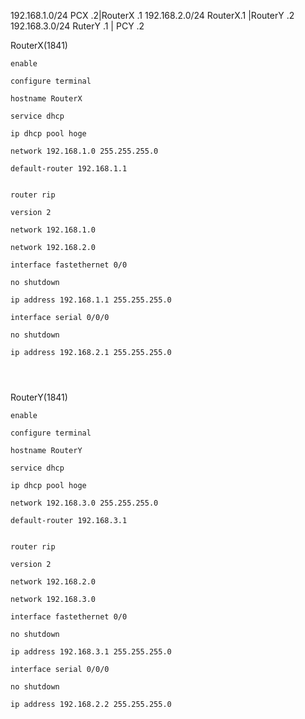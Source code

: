 192.168.1.0/24
PCX .2|RouterX .1
192.168.2.0/24
RouterX.1 |RouterY .2
192.168.3.0/24
RuterY .1 | PCY .2


RouterX(1841)
```
enable

configure terminal

hostname RouterX

service dhcp

ip dhcp pool hoge

network 192.168.1.0 255.255.255.0

default-router 192.168.1.1


router rip

version 2

network 192.168.1.0

network 192.168.2.0

interface fastethernet 0/0

no shutdown

ip address 192.168.1.1 255.255.255.0

interface serial 0/0/0

no shutdown

ip address 192.168.2.1 255.255.255.0




```


RouterY(1841)
```
enable

configure terminal

hostname RouterY

service dhcp

ip dhcp pool hoge

network 192.168.3.0 255.255.255.0

default-router 192.168.3.1


router rip

version 2

network 192.168.2.0

network 192.168.3.0

interface fastethernet 0/0

no shutdown

ip address 192.168.3.1 255.255.255.0

interface serial 0/0/0

no shutdown

ip address 192.168.2.2 255.255.255.0


```



